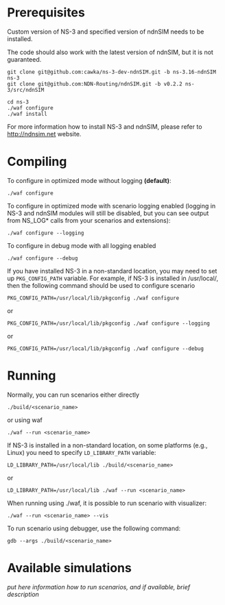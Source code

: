 Prerequisites
=============

Custom version of NS-3 and specified version of ndnSIM needs to be installed.

The code should also work with the latest version of ndnSIM, but it is not guaranteed.

    git clone git@github.com:cawka/ns-3-dev-ndnSIM.git -b ns-3.16-ndnSIM ns-3
    git clone git@github.com:NDN-Routing/ndnSIM.git -b v0.2.2 ns-3/src/ndnSIM

    cd ns-3
    ./waf configure
    ./waf install

For more information how to install NS-3 and ndnSIM, please refer to http://ndnsim.net website.

Compiling
=========

To configure in optimized mode without logging **(default)**:

    ./waf configure

To configure in optimized mode with scenario logging enabled (logging in NS-3 and ndnSIM modules will still be disabled,
but you can see output from NS_LOG* calls from your scenarios and extensions):

    ./waf configure --logging

To configure in debug mode with all logging enabled

    ./waf configure --debug

If you have installed NS-3 in a non-standard location, you may need to set up ``PKG_CONFIG_PATH`` variable.
For example, if NS-3 is installed in /usr/local/, then the following command should be used to
configure scenario

    PKG_CONFIG_PATH=/usr/local/lib/pkgconfig ./waf configure

or

    PKG_CONFIG_PATH=/usr/local/lib/pkgconfig ./waf configure --logging

or

    PKG_CONFIG_PATH=/usr/local/lib/pkgconfig ./waf configure --debug

Running
=======

Normally, you can run scenarios either directly

    ./build/<scenario_name>

or using waf

    ./waf --run <scenario_name>

If NS-3 is installed in a non-standard location, on some platforms (e.g., Linux) you need to specify ``LD_LIBRARY_PATH`` variable:

    LD_LIBRARY_PATH=/usr/local/lib ./build/<scenario_name>

or

    LD_LIBRARY_PATH=/usr/local/lib ./waf --run <scenario_name>


When running using ./waf, it is possible to run scenario with visualizer:

    ./waf --run <scenario_name> --vis

To run scenario using debugger, use the following command:

    gdb --args ./build/<scenario_name>

Available simulations
=====================

*put here information how to run scenarios, and if available, brief description*